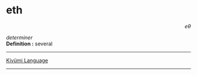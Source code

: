 
# eth

<div align="right"><i>eθ</i></div>

*determiner*  
**Definition :** several  

---

[Kivümi Language](../README.md)

---
